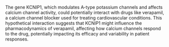 The gene KCNIP1, which modulates A-type potassium channels and affects calcium channel activity, could potentially interact with drugs like verapamil, a calcium channel blocker used for treating cardiovascular conditions. This hypothetical interaction suggests that KCNIP1 might influence the pharmacodynamics of verapamil, affecting how calcium channels respond to the drug, potentially impacting its efficacy and variability in patient responses.